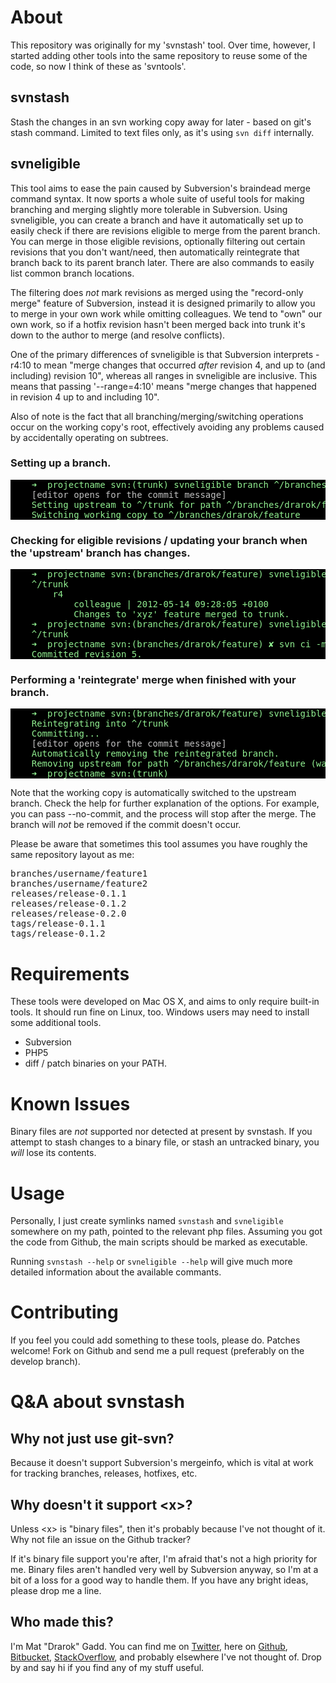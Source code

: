 # About

This repository was originally for my 'svnstash' tool. Over time, however, I started adding other tools into the same repository to reuse some of the code, so now I think of these as 'svntools'.

## svnstash

Stash the changes in an svn working copy away for later - based on git's stash command. Limited to text files only, as it's using `svn diff` internally.

## svneligible

This tool aims to ease the pain caused by Subversion's braindead merge command syntax. It now sports a whole suite of useful tools for making branching and merging slightly more tolerable in Subversion. Using svneligible, you can create a branch and have it automatically set up to easily check if there are revisions eligible to merge from the parent branch. You can merge in those eligible revisions, optionally filtering out certain revisions that you don't want/need, then automatically reintegrate that branch back to its parent branch later. There are also commands to easily list common branch locations.

The filtering does *not* mark revisions as merged using the "record-only merge" feature of Subversion, instead it is designed primarily to allow you to merge in your own work while omitting colleagues. We tend to "own" our own work, so if a hotfix revision hasn't been merged back into trunk it's down to the author to merge (and resolve conflicts).

One of the primary differences of svneligible is that Subversion interprets -r4:10 to mean "merge changes that occurred *after* revision 4, and up to (and including) revision 10", whereas all ranges in svneligible are inclusive. This means that passing '--range=4:10' means "merge changes that happened in revision 4 up to and including 10".

Also of note is the fact that all branching/merging/switching operations occur on the working copy's root, effectively avoiding any problems caused by accidentally operating on subtrees.

### Setting up a branch.

<pre style="background: black; color: lightgreen">
	➜  projectname svn:(trunk) svneligible branch ^/branches/drarok/feature
	<span style="color: silver;">[editor opens for the commit message]</span>
	Setting upstream to ^/trunk for path ^/branches/drarok/feature
	Switching working copy to ^/branches/drarok/feature
</pre>

### Checking for eligible revisions / updating your branch when the 'upstream' branch has changes.

<pre style="background: black; color: lightgreen">
	➜  projectname svn:(branches/drarok/feature) svneligible show <span style="color: silver;"># Show eligible revisions from the upstream branch.</span>
	^/trunk
	    r4
	        colleague | 2012-05-14 09:28:05 +0100
	        Changes to 'xyz' feature merged to trunk.
	➜  projectname svn:(branches/drarok/feature) svneligible merge
	^/trunk
	➜  projectname svn:(branches/drarok/feature) ✘ svn ci -m 'Merging trunk changes to my branch to keep it updated.'
	Committed revision 5.
</pre>

### Performing a 'reintegrate' merge when finished with your branch.

<pre style="background: black; color: lightgreen">
	➜  projectname svn:(branches/drarok/feature) svneligible reintegrate
	Reintegrating into ^/trunk
	Committing...
	<span style="color: silver;">[editor opens for the commit message]</span>
	Automatically removing the reintegrated branch.
	Removing upstream for path ^/branches/drarok/feature (was ^/trunk)
	➜  projectname svn:(trunk)
</pre>

Note that the working copy is automatically switched to the upstream branch. Check the help for further explanation of the options. For example, you can pass --no-commit, and the process will stop after the merge. The branch will *not* be removed if the commit doesn't occur.

Please be aware that sometimes this tool assumes you have roughly the same repository layout as me:

<pre>
branches/username/feature1
branches/username/feature2
releases/release-0.1.1
releases/release-0.1.2
releases/release-0.2.0
tags/release-0.1.1
tags/release-0.1.2
</pre>

# Requirements

These tools were developed on Mac OS X, and aims to only require built-in tools. It should run fine on Linux, too. Windows users may need to install some additional tools.

* Subversion
* PHP5
* diff / patch binaries on your PATH.

# Known Issues

Binary files are *not* supported nor detected at present by svnstash. If you attempt to stash changes to a binary file, or stash an untracked binary, you *will* lose its contents.

# Usage

Personally, I just create symlinks named `svnstash` and `svneligible` somewhere on my path, pointed to the relevant php files. Assuming you got the code from Github, the main scripts should be marked as executable.

Running `svnstash --help` or `svneligible --help` will give much more detailed information about the available commants.

# Contributing

If you feel you could add something to these tools, please do. Patches welcome! Fork on Github and send me a pull request (preferably on the develop branch).

# Q&A about svnstash

## Why not just use git-svn?

Because it doesn't support Subversion's mergeinfo, which is vital at work for tracking branches, releases, hotfixes, etc.

## Why doesn't it support &lt;x&gt;?

Unless &lt;x&gt; is "binary files", then it's probably because I've not thought of it. Why not file an issue on the Github tracker?

If it's binary file support you're after, I'm afraid that's not a high priority for me. Binary files aren't handled very well by Subversion anyway, so I'm at a bit of a loss for a good way to handle them. If you have any bright ideas, please drop me a line.

## Who made this?

I'm Mat "Drarok" Gadd. You can find me on [Twitter][twitter], here on [Github][github], [Bitbucket][bitbucket], [StackOverflow][stackoverflow], and probably elsewhere I've not thought of. Drop by and say hi if you find any of my stuff useful.

[twitter]: http://twitter.com/Drarok
[github]: http://github.com/Drarok
[bitbucket]: http://bitbucket.org/drarok
[stackoverflow]: http://stackoverflow.com/users/86093/drarok